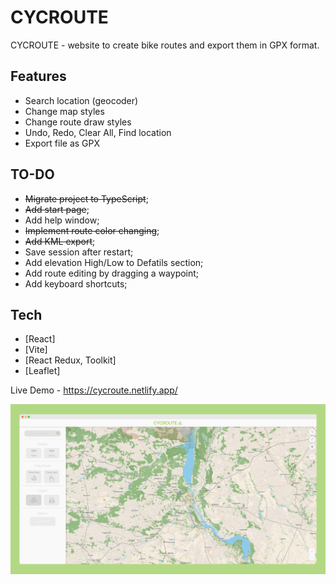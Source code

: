 # CYCROUTE

CYCROUTE - website to create bike routes and export them in GPX format. 

## Features

- Search location (geocoder)
- Change map styles
- Change route draw styles
- Undo, Redo, Clear All, Find location
- Export file as GPX


## TO-DO

* ~~Migrate project to TypeScript~~;
* ~~Add start page~~;
* Add help window;
* ~~Implement route color changing~~;
* ~~Add KML export~~;
* Save session after restart;
* Add elevation High/Low to Defatils section;
* Add route editing by dragging a waypoint;
* Add keyboard shortcuts;




## Tech

- [React]
- [Vite]
- [React Redux, Toolkit]
- [Leaflet]

Live Demo - https://cycroute.netlify.app/

![](src/assets/mockup1.png)
